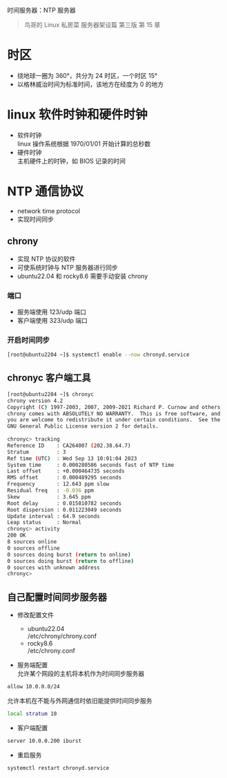 时间服务器：NTP 服务器  
  
> 鸟哥的 Linux 私房菜 服务器架设篇 第三版 第 15 章  
  
# 时区  
- 绕地球一圈为 360°，共分为 24 时区，一个时区 15°  
- 以格林威治时间为标准时间，该地方在经度为 0 的地方  
  
# linux 软件时钟和硬件时钟  
- 软件时钟  
linux 操作系统根据 1970/01/01 开始计算的总秒数  
- 硬件时钟  
主机硬件上的时钟，如 BIOS 记录的时间  
  
# NTP 通信协议  
- network time protocol  
- 实现时间同步  
  
## chrony  
- 实现 NTP 协议的软件  
- 可使系统时钟与 NTP 服务器进行同步  
- ubuntu22.04 和 rocky8.6 需要手动安装 chrony  
  
### 端口  
- 服务端使用 123/udp 端口  
- 客户端使用 323/udp 端口  
  
### 开启时间同步  
```bash  
[root@ubuntu2204 ~]$ systemctl enable --now chronyd.service  
```  
  
## chronyc 客户端工具  
```bash  
[root@ubuntu2204 ~]$ chronyc  
chrony version 4.2  
Copyright (C) 1997-2003, 2007, 2009-2021 Richard P. Curnow and others  
chrony comes with ABSOLUTELY NO WARRANTY.  This is free software, and  
you are welcome to redistribute it under certain conditions.  See the  
GNU General Public License version 2 for details.  
  
chronyc> tracking  
Reference ID    : CA264007 (202.38.64.7)  
Stratum         : 3  
Ref time (UTC)  : Wed Sep 13 10:01:04 2023  
System time     : 0.000280586 seconds fast of NTP time  
Last offset     : +0.000464735 seconds  
RMS offset      : 0.000489295 seconds  
Frequency       : 12.643 ppm slow  
Residual freq   : -0.036 ppm  
Skew            : 3.645 ppm  
Root delay      : 0.015810782 seconds  
Root dispersion : 0.011223049 seconds  
Update interval : 64.9 seconds  
Leap status     : Normal  
chronyc> activity  
200 OK  
8 sources online  
0 sources offline  
0 sources doing burst (return to online)  
0 sources doing burst (return to offline)  
0 sources with unknown address  
chronyc>  
```  
  
## 自己配置时间同步服务器  
- 修改配置文件  
    - ubuntu22.04  
    /etc/chrony/chrony.conf  
    - rocky8.6  
    /etc/chrony.conf  
  
- 服务端配置  
允许某个网段的主机将本机作为时间同步服务器  
```bash  
allow 10.0.0.0/24   
```  
  
允许本机在不能与外网通信时依旧能提供时间同步服务  
```bash  
local stratum 10  
```  
  
- 客户端配置  
```bash  
server 10.0.0.200 iburst  
```  
  
- 重启服务  
```bash  
systemctl restart chronyd.service  
```  
